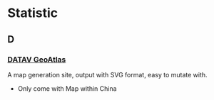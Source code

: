 # Statistic

## D

### [DATAV GeoAtlas](https://datav.aliyun.com/tools/atlas)

A map generation site, output with SVG format, easy to mutate with.

-   Only come with Map within China

